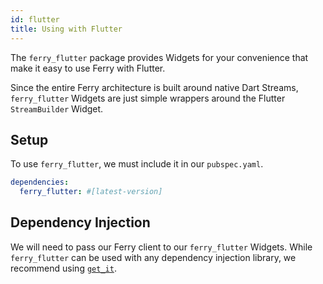 ```yaml
---
id: flutter
title: Using with Flutter
---
```


The `ferry_flutter` package provides Widgets for your convenience that make it easy to use Ferry with Flutter.

Since the entire Ferry architecture is built around native Dart Streams, `ferry_flutter` Widgets are just simple wrappers around the Flutter `StreamBuilder` Widget.

## Setup

To use `ferry_flutter`, we must include it in our `pubspec.yaml`.

```yaml
dependencies:
  ferry_flutter: #[latest-version]
```

## Dependency Injection

We will need to pass our Ferry client to our `ferry_flutter` Widgets. While `ferry_flutter` can be used with any dependency injection library, we recommend using [`get_it`](https://pub.dev/packages/get_it).
